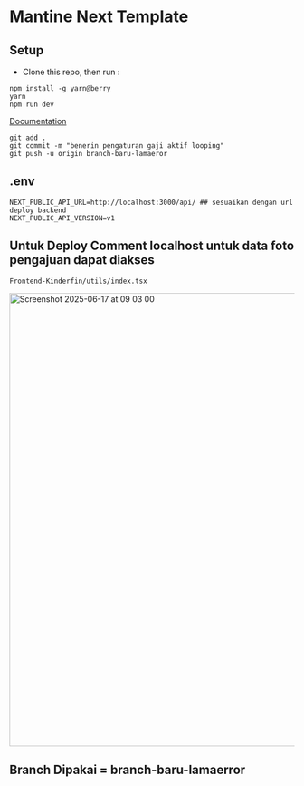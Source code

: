 # Mantine Next Template

## Setup
- Clone this repo, then run : 
```
npm install -g yarn@berry
yarn
npm run dev
```

[Documentation](https://mantine.dev/guides/next/)

```
git add .
git commit -m "benerin pengaturan gaji aktif looping"
git push -u origin branch-baru-lamaeror
```
## .env
```
NEXT_PUBLIC_API_URL=http://localhost:3000/api/ ## sesuaikan dengan url deploy backend
NEXT_PUBLIC_API_VERSION=v1
```

## Untuk Deploy Comment localhost untuk data foto pengajuan dapat diakses
```
Frontend-Kinderfin/utils/index.tsx
```
<img width="800" alt="Screenshot 2025-06-17 at 09 03 00" src="https://github.com/user-attachments/assets/1940bc20-d98a-4f98-9184-1eaee67dccd5" />

## Branch Dipakai = branch-baru-lamaerror
